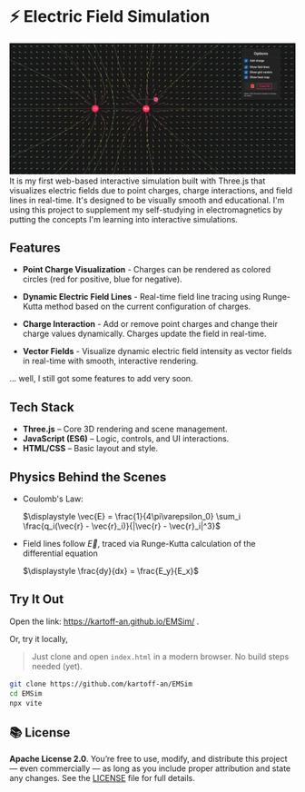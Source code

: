# ⚡ Electric Field Simulation
![Electric Field Simulation](/screenshot.png?raw=true)
It is my first web-based interactive simulation built with Three.js that visualizes electric fields due to point charges, charge interactions, and field lines in real-time. It's designed to be visually smooth and educational. I'm using this project to supplement my self-studying in electromagnetics by putting the concepts I'm learning into interactive simulations.

## Features

* **Point Charge Visualization** - Charges can be rendered as colored circles (red for positive, blue for negative).

*  **Dynamic Electric Field Lines** - Real-time field line tracing using Runge-Kutta method based on the current configuration of charges.

*  **Charge Interaction** - Add or remove point charges and change their charge values dynamically. Charges update the field in real-time.

*  **Vector Fields** - Visualize dynamic electric field intensity as vector fields in real-time with smooth, interactive rendering.


... well, I still got some features to add very soon.

##  Tech Stack

* **Three.js** – Core 3D rendering and scene management.
* **JavaScript (ES6)** – Logic, controls, and UI interactions.
* **HTML/CSS** – Basic layout and style.

##  Physics Behind the Scenes

* Coulomb's Law:
  
  $\displaystyle \vec{E} = \frac{1}{4\pi\varepsilon_0} \sum_i \frac{q_i(\vec{r} - \vec{r}_i)}{|\vec{r} - \vec{r}_i|^3}$

* Field lines follow $\vec{E}$, traced via Runge-Kutta calculation of the differential equation
  
  $\displaystyle \frac{dy}{dx} = \frac{E_y}{E_x}$


##  Try It Out
Open the link: https://kartoff-an.github.io/EMSim/ . 

Or, try it locally, 
> Just clone and open `index.html` in a modern browser. No build steps needed (yet).

```bash
git clone https://github.com/kartoff-an/EMSim
cd EMSim
npx vite
```

## 📚 License

**Apache License 2.0**. You’re free to use, modify, and distribute this project — even commercially — as long as you include proper attribution and state any changes. See the [LICENSE](./LICENSE) file for full details.
